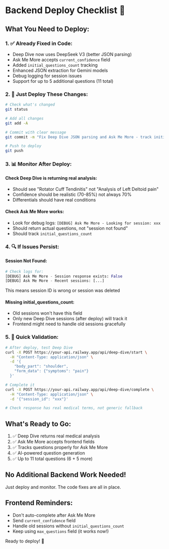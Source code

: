 # Backend Deploy Checklist 🚀

## What You Need to Deploy:

### 1. ✅ Already Fixed in Code:
- Deep Dive now uses DeepSeek V3 (better JSON parsing)
- Ask Me More accepts `current_confidence` field
- Added `initial_questions_count` tracking
- Enhanced JSON extraction for Gemini models
- Debug logging for session issues
- Support for up to 5 additional questions (11 total)

### 2. 🔧 Just Deploy These Changes:
```bash
# Check what's changed
git status

# Add all changes
git add -A

# Commit with clear message
git commit -m "Fix Deep Dive JSON parsing and Ask Me More - track initial questions, accept frontend fields"

# Push to deploy
git push
```

### 3. 📊 Monitor After Deploy:

#### Check Deep Dive is returning real analysis:
- Should see "Rotator Cuff Tendinitis" not "Analysis of Left Deltoid pain"
- Confidence should be realistic (70-85%) not always 70%
- Differentials should have real conditions

#### Check Ask Me More works:
- Look for debug logs: `[DEBUG] Ask Me More - Looking for session: xxx`
- Should return actual questions, not "session not found"
- Should track `initial_questions_count`

### 4. 🔍 If Issues Persist:

#### Session Not Found:
```python
# Check logs for:
[DEBUG] Ask Me More - Session response exists: False
[DEBUG] Ask Me More - Recent sessions: [...]
```
This means session ID is wrong or session was deleted

#### Missing initial_questions_count:
- Old sessions won't have this field
- Only new Deep Dive sessions (after deploy) will track it
- Frontend might need to handle old sessions gracefully

### 5. 🎯 Quick Validation:
```bash
# After deploy, test Deep Dive
curl -X POST https://your-api.railway.app/api/deep-dive/start \
  -H "Content-Type: application/json" \
  -d '{
    "body_part": "shoulder",
    "form_data": {"symptoms": "pain"}
  }'

# Complete it
curl -X POST https://your-api.railway.app/api/deep-dive/complete \
  -H "Content-Type: application/json" \
  -d '{"session_id": "xxx"}'

# Check response has real medical terms, not generic fallback
```

## What's Ready to Go:
1. ✅ Deep Dive returns real medical analysis
2. ✅ Ask Me More accepts frontend fields
3. ✅ Tracks questions properly for Ask Me More
4. ✅ AI-powered question generation
5. ✅ Up to 11 total questions (6 + 5 more)

## No Additional Backend Work Needed!
Just deploy and monitor. The code fixes are all in place.

## Frontend Reminders:
- Don't auto-complete after Ask Me More
- Send `current_confidence` field
- Handle old sessions without `initial_questions_count`
- Keep using `max_questions` field (it works now!)

Ready to deploy! 🚀